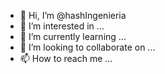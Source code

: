- 👋 Hi, I’m @hashIngenieria
- 👀 I’m interested in ...
- 🌱 I’m currently learning ...
- 💞️ I’m looking to collaborate on ...
- 📫 How to reach me ...

<!---
hashIngenieria/hashIngenieria is a ✨ special ✨ repository because its `README.md` (this file) appears on your GitHub profile.
You can click the Preview link to take a look at your changes.
--->
